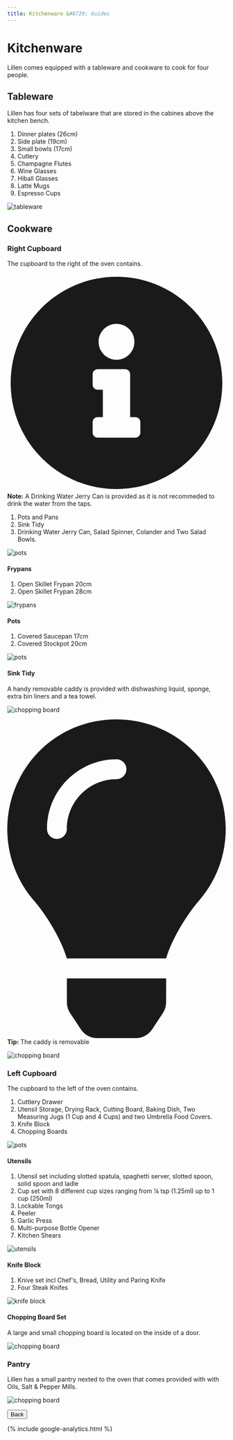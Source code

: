 ```yaml
---
title: Kitchenware &#8729; Guides 
---
```


<link href="../styles/custom.css" rel="stylesheet" />
<link rel="stylesheet" href="https://cdn.jsdelivr.net/npm/bootstrap@4.6.1/dist/css/bootstrap.min.css" integrity="sha384-zCbKRCUGaJDkqS1kPbPd7TveP5iyJE0EjAuZQTgFLD2ylzuqKfdKlfG/eSrtxUkn" crossorigin="anonymous">

# Kitchenware
Lillen comes equipped with a tableware and cookware to cook for four people.

## Tableware
Lillen has four sets of tabelware that are stored in the cabines above the kitchen bench.

1. Dinner plates (26cm)
2. Side plate (19cm)
3. Small bowls (17cm)
4. Cutlery
5. Champagne Flutes
6. Wine Glasses
7. Hiball Glasses
8. Latte Mugs
9. Espresso Cups

![tableware](images/kitchenware-tableware.jpg)

## Cookware

### Right Cupboard
The cupboard to the right of the oven contains.

<div class="alert alert-primary">
    <svg class="svg-inline--fa fa-info-circle fa-w-16" aria-hidden="true" focusable="false" data-prefix="fas" data-icon="info-circle" role="img" xmlns="http://www.w3.org/2000/svg" viewBox="0 0 512 512" data-fa-i2svg=""><path fill="currentColor" d="M256 8C119.043 8 8 119.083 8 256c0 136.997 111.043 248 248 248s248-111.003 248-248C504 119.083 392.957 8 256 8zm0 110c23.196 0 42 18.804 42 42s-18.804 42-42 42-42-18.804-42-42 18.804-42 42-42zm56 254c0 6.627-5.373 12-12 12h-88c-6.627 0-12-5.373-12-12v-24c0-6.627 5.373-12 12-12h12v-64h-12c-6.627 0-12-5.373-12-12v-24c0-6.627 5.373-12 12-12h64c6.627 0 12 5.373 12 12v100h12c6.627 0 12 5.373 12 12v24z"></path></svg>
    <strong>Note:</strong> A Drinking Water Jerry Can is provided as it is not recommeded to drink the water 
from the taps.
</div>

1. Pots and Pans
2. Sink Tidy
3. Drinking Water Jerry Can, Salad Spinner,  Colander and Two Salad Bowls.

![pots](images/kitchenware-cupboard-right.jpg)

#### Frypans
1. Open Skillet Frypan 20cm
2. Open Skillet Frypan 28cm

![frypans](images/kitchenware-cookware-frypans.jpg)

#### Pots
1. Covered Saucepan 17cm
2. Covered Stockpot 20cm

![pots](images/kitchenware-cookware-pots.jpg)

#### Sink Tidy
A handy removable caddy is provided with dishwashing liquid, sponge, extra bin liners and a tea towel.

![chopping board](images/kitchenware-sink-tidy.jpg)

<div class="alert alert-success">
    <svg class="svg-inline--fa fa-lightbulb fa-w-11" aria-hidden="true" focusable="false" data-prefix="fas" data-icon="lightbulb" role="img" xmlns="http://www.w3.org/2000/svg" viewBox="0 0 352 512" data-fa-i2svg=""><path fill="currentColor" d="M96.06 454.35c.01 6.29 1.87 12.45 5.36 17.69l17.09 25.69a31.99 31.99 0 0 0 26.64 14.28h61.71a31.99 31.99 0 0 0 26.64-14.28l17.09-25.69a31.989 31.989 0 0 0 5.36-17.69l.04-38.35H96.01l.05 38.35zM0 176c0 44.37 16.45 84.85 43.56 115.78 16.52 18.85 42.36 58.23 52.21 91.45.04.26.07.52.11.78h160.24c.04-.26.07-.51.11-.78 9.85-33.22 35.69-72.6 52.21-91.45C335.55 260.85 352 220.37 352 176 352 78.61 272.91-.3 175.45 0 73.44.31 0 82.97 0 176zm176-80c-44.11 0-80 35.89-80 80 0 8.84-7.16 16-16 16s-16-7.16-16-16c0-61.76 50.24-112 112-112 8.84 0 16 7.16 16 16s-7.16 16-16 16z"></path></svg>
    <strong>Tip:</strong> The caddy is removable
</div>

![chopping board](images/kitchenware-sink-tidy-removable.jpg)

### Left Cupboard
The cupboard to the left of the oven contains.

1. Cuttlery Drawer
2. Utensil Storage, Drying Rack, Cutting Board, Baking Dish, Two Measuring Jugs (1 Cup and 4 Cups) and two Umbrella Food Covers.
3. Knife Block
4. Chopping Boards

![pots](images/kitchenware-cupboard-left.jpg)

#### Utensils
1. Utensil set including slotted spatula, spaghetti server, slotted spoon, solid spoon and ladle
2. Cup set with 8 different cup sizes ranging from &#188; tsp (1.25ml) up to 1 cup (250ml)
3. Lockable Tongs
4. Peeler
5. Garlic Press
6. Multi-purpose Bottle Opener
7. Kitchen Shears

![utensils](images/kitchenware-cookware-utensils.jpg)

#### Knife Block
1. Knive set incl Chef's, Bread, Utility and Paring Knife
2. Four Steak Knifes

![knife block](images/kitchenware-cookware-knife-block.jpg)

#### Chopping Board Set
A large and small chopping board is located on the inside of a door.

![chopping board](images/kitchenware-cookware-chopping-board.jpg)

### Pantry
Lillen has a small pantry nexted to the oven that comes provided with with Oils, Salt & Pepper Mills.

![chopping board](images/kitchenware-pantry.jpg)
 

<a href="/#guides"><button class="nav-button"><i class="arrow arrow-left"></i> Back</button></a>

{% include google-analytics.html %}